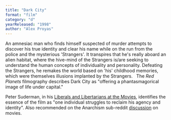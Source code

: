 ```yaml
---
title: "Dark City"
format: "film"
category: "d"
yearReleased: "1998"
author: "Alex Proyas"
---
```

An amnesiac man who finds himself suspected of  murder attempts to discover his true identity and clear his name  while on the run from the police and the mysterious 'Strangers'. It  transpires that he's really aboard an alien habitat, where the  hive-mind of the Strangers is/are seeking to understand the human  concepts of individuality and personality. Defeating the Strangers,  he remakes the world based on 'his' childhood memories, which were  themselves illusions implanted by the Strangers.
 
The _Red Planets_ filmography describes Dark  City as "offering a phantasmagorical image of life under  capital."

Peter Suderman, in his <a href="http://reason.com/blog/2010/01/12/liberals-and-libertarians-at-t"> Liberals and Libertarians at the Movies</a>, identifies the essence  of the film as "one individual struggles to reclaim his agency and  identity". Also recommended on the Anarchism sub-reddit <a href="https://www.reddit.com/r/Anarchism/comments/1953qj/have_you_any_movie_recommendations_containing/"> discussion</a> on movies.
